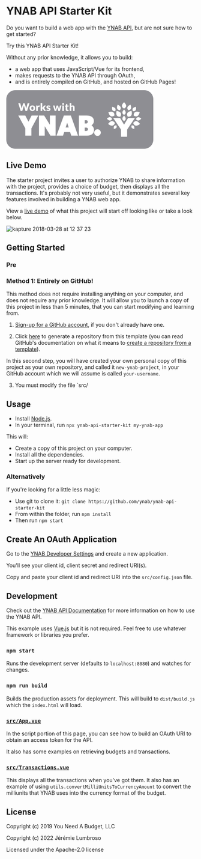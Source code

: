 # YNAB API Starter Kit

Do you want to build a web app with the [YNAB API](https://api.youneedabudget.com/), but are not sure how to get started?

Try this YNAB API Starter Kit!

Without any prior knowledge, it allows you to build:

- a web app that uses JavaScript/Vue for its frontend,
- makes requests to the YNAB API through OAuth,
- and is entirely compiled on GitHub, and hosted on GitHub Pages!

![Works with YNAB](./public/works_with_ynab.svg)

## Live Demo

The starter project invites a user to authorize YNAB to share information with the project, provides a choice of budget, then displays all the transactions. It's probably not very useful, but it demonstrates several key features involved in building a YNAB web app.

View a [live demo](https://ynab.github.io/ynab-api-starter-kit/) of what this project will start off looking like or take a look below.

![kapture 2018-03-28 at 12 37 23](https://user-images.githubusercontent.com/759811/38046244-c9806f0a-3284-11e8-8788-509912ec79c2.gif)

## Getting Started

### Pre

### Method 1: Entirely on GitHub!

This method does not require installing anything on your computer, and does not require any prior knowledge. It will allow you to launch a copy of this project in less than 5 minutes, that you can start modifying and learning from.

1. [Sign-up for a GitHub account](https://github.com/signup), if you don't already have one.

2. Click [here](https://github.com/jlumbroso/ynab-api-starter-kit/generate) to generate a repository from this template (you can read GitHub's documentation on what it means to [create a repository from a template](https://docs.github.com/en/repositories/creating-and-managing-repositories/creating-a-repository-from-a-template#creating-a-repository-from-a-template)).

In this second step, you will have created your own personal copy of this project as your own repository, and called it `new-ynab-project`, in your GitHub account which we will assume is called `your-username`.

3. You must modify the file `src/

## Usage

- Install [Node.js](https://nodejs.org/).
- In your terminal, run `npx ynab-api-starter-kit my-ynab-app`

This will:

- Create a copy of this project on your computer.
- Install all the dependencies.
- Start up the server ready for development.

### Alternatively

If you're looking for a little less magic:

- Use git to clone it: `git clone https://github.com/ynab/ynab-api-starter-kit`
- From within the folder, run `npm install`
- Then run `npm start`

## Create An OAuth Application

Go to the [YNAB Developer Settings](https://app.youneedabudget.com/settings/developer)
and create a new application.

You'll see your client id, client secret and redirect URI(s).

Copy and paste your client id and redirect URI into the `src/config.json` file.

## Development

Check out the [YNAB API Documentation](https://api.youneedabudget.com/) for more
information on how to use the YNAB API.

This example uses [Vue.js](https://vuejs.org/) but it is not required. Feel free
to use whatever framework or libraries you prefer.

### `npm start`

Runs the development server (defaults to `localhost:8080`) and watches for changes.

### `npm run build`

Builds the production assets for deployment. This will build to `dist/build.js`
which the `index.html` will load.

### [`src/App.vue`](https://github.com/ynab/ynab-api-starter-kit/blob/gh-pages/src/App.vue)

In the script portion of this page, you can see how to build an OAuth URI to
obtain an access token for the API.

It also has some examples on retrieving budgets and transactions.

### [`src/Transactions.vue`](https://github.com/ynab/ynab-api-starter-kit/blob/gh-pages/src/components/Transactions.vue)

This displays all the transactions when you've got them. It also has an example
of using `utils.convertMilliUnitsToCurrencyAmount` to convert the milliunits that
YNAB uses into the currency format of the budget.

## License

Copyright (c) 2019 You Need A Budget, LLC

Copyright (c) 2022 Jérémie Lumbroso

Licensed under the Apache-2.0 license
